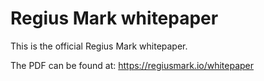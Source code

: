 # Regius Mark whitepaper

This is the official Regius Mark whitepaper.

The PDF can be found at: https://regiusmark.io/whitepaper
